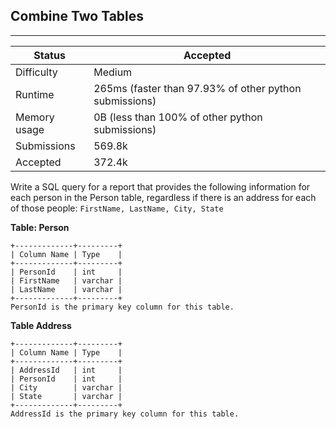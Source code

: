 ## Combine Two Tables
---------
| Status | Accepted |
| --- | --- |
| Difficulty | Medium |
| Runtime | 265ms (faster than 97.93% of other python submissions) |
| Memory usage | 0B (less than 100% of other python submissions) |
| Submissions | 569.8k |
| Accepted | 372.4k |

Write a SQL query for a report that provides the following information for each person in the Person table, regardless if there is an address for each of those people:
`FirstName, LastName, City, State`

**Table: Person**
```
+-------------+---------+
| Column Name | Type    |
+-------------+---------+
| PersonId    | int     |
| FirstName   | varchar |
| LastName    | varchar |
+-------------+---------+
PersonId is the primary key column for this table.
```

**Table Address**
```
+-------------+---------+
| Column Name | Type    |
+-------------+---------+
| AddressId   | int     |
| PersonId    | int     |
| City        | varchar |
| State       | varchar |
+-------------+---------+
AddressId is the primary key column for this table.
```
